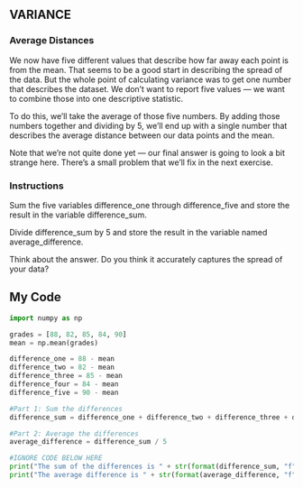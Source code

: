 ## VARIANCE

### Average Distances

We now have five different values that describe how far away each point is from the mean. That seems to be a good start in describing the spread of the data. But the whole point of calculating variance was to get one number that describes the dataset. We don’t want to report five values — we want to combine those into one descriptive statistic.

To do this, we’ll take the average of those five numbers. By adding those numbers together and dividing by 5, we’ll end up with a single number that describes the average distance between our data points and the mean.

Note that we’re not quite done yet — our final answer is going to look a bit strange here. There’s a small problem that we’ll fix in the next exercise.

### Instructions

Sum the five variables difference_one through difference_five and store the result in the variable difference_sum.

Divide difference_sum by 5 and store the result in the variable named average_difference.

Think about the answer. Do you think it accurately captures the spread of your data?

## My Code
```python
import numpy as np

grades = [88, 82, 85, 84, 90]
mean = np.mean(grades)

difference_one = 88 - mean
difference_two = 82 - mean
difference_three = 85 - mean
difference_four = 84 - mean
difference_five = 90 - mean

#Part 1: Sum the differences
difference_sum = difference_one + difference_two + difference_three + difference_four + difference_five

#Part 2: Average the differences
average_difference = difference_sum / 5

#IGNORE CODE BELOW HERE
print("The sum of the differences is " + str(format(difference_sum, "f")))
print("The average difference is " + str(format(average_difference, "f")))
```

